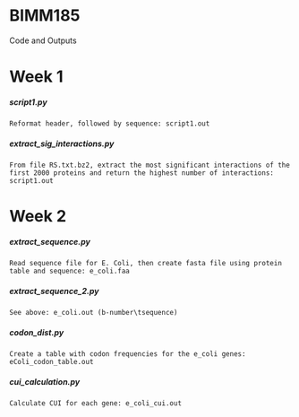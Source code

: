 # BIMM185
Code and Outputs
# Week 1
##### script1.py
    Reformat header, followed by sequence: script1.out
##### extract_sig_interactions.py
    From file RS.txt.bz2, extract the most significant interactions of the first 2000 proteins and return the highest number of interactions: script1.out

# Week 2
##### extract_sequence.py
    Read sequence file for E. Coli, then create fasta file using protein table and sequence: e_coli.faa
##### extract_sequence_2.py
    See above: e_coli.out (b-number\tsequence)
##### codon_dist.py
    Create a table with codon frequencies for the e_coli genes: eColi_codon_table.out
##### cui_calculation.py
    Calculate CUI for each gene: e_coli_cui.out
